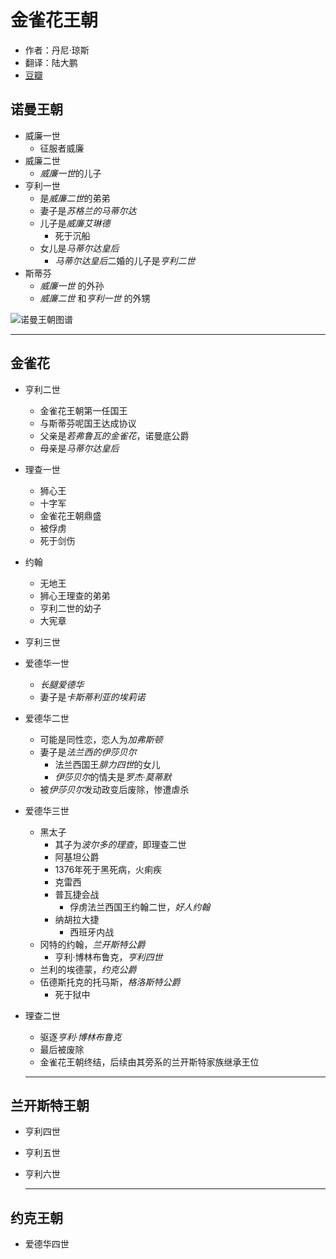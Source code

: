 # 金雀花王朝

- 作者：丹尼·琼斯
- 翻译：陆大鹏
- [豆瓣](https://book.douban.com/subject/26276743/)
  
## 诺曼王朝

- 威廉一世
  - 征服者威廉
- 威廉二世
  - *威廉一世*的儿子
- 亨利一世
  - 是*威廉二世*的弟弟
  - 妻子是*苏格兰的马蒂尔达*
  - 儿子是*威廉艾琳德*
    - 死于沉船
  - 女儿是*马蒂尔达皇后*
    - *马蒂尔达皇后*二婚的儿子是*亨利二世*
- 斯蒂芬
  - *威廉一世* 的外孙
  - *威廉二世* 和*亨利一世* 的外甥

![诺曼王朝图谱](/assets/noman.jpg "Magic Gardens")

  ---

## 金雀花

- 亨利二世
  - 金雀花王朝第一任国王
  - 与斯蒂芬呢国王达成协议
  - 父亲是*若弗鲁瓦的金雀花*，诺曼底公爵
  - 母亲是*马蒂尔达皇后*
- 理查一世
  - 狮心王
  - 十字军
  - 金雀花王朝鼎盛
  - 被俘虏
  - 死于剑伤
- 约翰
  - 无地王
  - 狮心王理查的弟弟
  - 亨利二世的幼子
  - 大宪章
- 亨利三世
- 爱德华一世
  - *长腿爱德华*
  - 妻子是*卡斯蒂利亚的埃莉诺*
- 爱德华二世
  - 可能是同性恋，恋人为*加弗斯顿*
  - 妻子是*法兰西的伊莎贝尔*
    - 法兰西国王*腓力四世*的女儿
    - *伊莎贝尔*的情夫是*罗杰·莫蒂默*
  - 被*伊莎贝尔*发动政变后废除，惨遭虐杀
- 爱德华三世
  - 黑太子
    - 其子为*波尔多的理查*，即理查二世
    - 阿基坦公爵
    - 1376年死于黑死病，火痢疾
    - 克雷西
    - 普瓦捷会战
      - 俘虏法兰西国王约翰二世，*好人约翰*
    - 纳胡拉大捷
      - 西班牙内战
  - 冈特的约翰，*兰开斯特公爵*
    - 亨利·博林布鲁克，*亨利四世*
  - 兰利的埃德蒙，*约克公爵*
  - 伍德斯托克的托马斯，*格洛斯特公爵*
    - 死于狱中
- 理查二世
  - 驱逐*亨利·博林布鲁克*
  - 最后被废除
  - 金雀花王朝终结，后续由其旁系的兰开斯特家族继承王位

  ---

## 兰开斯特王朝

- 亨利四世
- 亨利五世
- 亨利六世

  ---

## 约克王朝

- 爱德华四世

